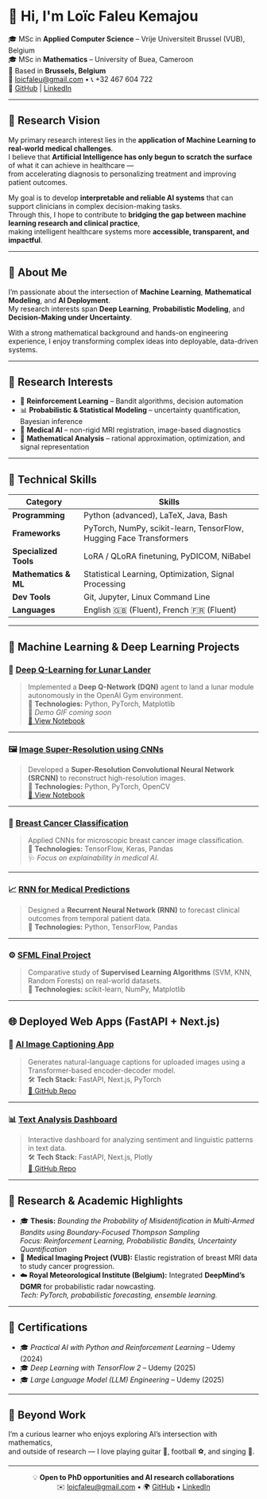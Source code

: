 # 👋 Hi, I'm **Loïc Faleu Kemajou**

🎓 MSc in **Applied Computer Science** – Vrije Universiteit Brussel (VUB), Belgium  
🎓 MSc in **Mathematics** – University of Buea, Cameroon  
📍 Based in **Brussels, Belgium**  
📧 [loicfaleu@gmail.com](mailto:loicfaleu@gmail.com) • 📞 +32 467 604 722  
🔗 [GitHub](https://github.com/Loickemajou) | [LinkedIn](https://www.linkedin.com/in/loic-faleu-55551b250/)

---


## 🧬 Research Vision

My primary research interest lies in the **application of Machine Learning to real-world medical challenges**.  
I believe that **Artificial Intelligence has only begun to scratch the surface** of what it can achieve in healthcare —  
from accelerating diagnosis to personalizing treatment and improving patient outcomes.

My goal is to develop **interpretable and reliable AI systems** that can support clinicians in complex decision-making tasks.  
Through this, I hope to contribute to **bridging the gap between machine learning research and clinical practice**,  
making intelligent healthcare systems more **accessible, transparent, and impactful**.


---

## 🌟 About Me

I’m passionate about the intersection of **Machine Learning**, **Mathematical Modeling**, and **AI Deployment**.  
My research interests span **Deep Learning**, **Probabilistic Modeling**, and **Decision-Making under Uncertainty**.  

With a strong mathematical background and hands-on engineering experience, I enjoy transforming complex ideas into deployable, data-driven systems.

---

## 🧠 Research Interests

- 🧩 **Reinforcement Learning** – Bandit algorithms, decision automation  
- 📊 **Probabilistic & Statistical Modeling** – uncertainty quantification, Bayesian inference  
- 🧬 **Medical AI** – non-rigid MRI registration, image-based diagnostics  
- 🧮 **Mathematical Analysis** – rational approximation, optimization, and signal representation  

---

## 🚀 Technical Skills

| **Category** | **Skills** |
|---------------|------------|
| **Programming** | Python (advanced), LaTeX, Java, Bash |
| **Frameworks** | PyTorch, NumPy, scikit-learn, TensorFlow, Hugging Face Transformers |
| **Specialized Tools** | LoRA / QLoRA finetuning, PyDICOM, NiBabel |
| **Mathematics & ML** | Statistical Learning, Optimization, Signal Processing |
| **Dev Tools** | Git, Jupyter, Linux Command Line |
| **Languages** | English 🇬🇧 (Fluent), French 🇫🇷 (Fluent) |

---

## 🧩 Machine Learning & Deep Learning Projects

### 🚀 [Deep Q-Learning for Lunar Lander](https://github.com/Loickemajou/Machine-Learning-Projects/tree/main/Deep-Reinforcement-Learning)
> Implemented a **Deep Q-Network (DQN)** agent to land a lunar module autonomously in the OpenAI Gym environment.  
> 📘 **Technologies:** Python, PyTorch, Matplotlib  
> 🎥 *Demo GIF coming soon*  
> [🔗 View Notebook](https://nbviewer.org/github/Loickemajou/Machine-Learning-Projects/blob/main/Deep-Reinforcement-Learning/Deep_Q_Learning_for_Lunar_Landing_Complete.ipynb)

---

### 🖼️ [Image Super-Resolution using CNNs](https://github.com/Loickemajou/Machine-Learning-Projects/tree/main/Image%20Super%20Resolution)
> Developed a **Super-Resolution Convolutional Neural Network (SRCNN)** to reconstruct high-resolution images.  
> 📘 **Technologies:** Python, PyTorch, OpenCV  
> [🔗 View Notebook](https://nbviewer.org/github/Loickemajou/Machine-Learning-Projects/blob/main/Image%20Super%20Resolution/Image%20super%20resolution%20Project.ipynb)

---

### 🧬 [Breast Cancer Classification](https://github.com/Loickemajou/Machine-Learning-Projects/tree/main/breast-cancer-classification)
> Applied CNNs for microscopic breast cancer image classification.  
> 📘 **Technologies:** TensorFlow, Keras, Pandas  
> 🩺 *Focus on explainability in medical AI.*

---

### 📈 [RNN for Medical Predictions](https://github.com/Loickemajou/Machine-Learning-Projects/tree/main/rnn-medical-predictions)
> Designed a **Recurrent Neural Network (RNN)** to forecast clinical outcomes from temporal patient data.  
> 📘 **Technologies:** Python, TensorFlow, Pandas  

---

### ⚙️ [SFML Final Project](https://github.com/Loickemajou/Machine-Learning-Projects/tree/main/sfml-final)
> Comparative study of **Supervised Learning Algorithms** (SVM, KNN, Random Forests) on real-world datasets.  
> 📘 **Technologies:** scikit-learn, NumPy, Matplotlib

---

## 🌐 Deployed Web Apps (FastAPI + Next.js)

### 🧭 [AI Image Captioning App](https://ai-captioner.vercel.app)
> Generates natural-language captions for uploaded images using a Transformer-based encoder-decoder model.  
> 🛠️ **Tech Stack:** FastAPI, Next.js, PyTorch  
> [🔗 GitHub Repo](https://github.com/yourusername/ai-captioner)

---

### 📊 [Text Analysis Dashboard](https://text-dashboard.vercel.app)
> Interactive dashboard for analyzing sentiment and linguistic patterns in text data.  
> 🛠️ **Tech Stack:** FastAPI, Next.js, Plotly  
> [🔗 GitHub Repo](https://github.com/yourusername/text-dashboard)

---

## 🧪 Research & Academic Highlights

- 🎓 **Thesis:** *Bounding the Probability of Misidentification in Multi-Armed Bandits using Boundary-Focused Thompson Sampling*  
  *Focus: Reinforcement Learning, Probabilistic Bandits, Uncertainty Quantification*
- 🧬 **Medical Imaging Project (VUB):** Elastic registration of breast MRI data to study cancer progression.  
- ☁️ **Royal Meteorological Institute (Belgium):** Integrated **DeepMind’s DGMR** for probabilistic radar nowcasting.  
  *Tech: PyTorch, probabilistic forecasting, ensemble learning.*

---

## 📜 Certifications

- 🎓 *Practical AI with Python and Reinforcement Learning* – Udemy (2024)  
- 🎓 *Deep Learning with TensorFlow 2* – Udemy (2025)  
- 🎓 *Large Language Model (LLM) Engineering* – Udemy (2025)

---

## 🎸 Beyond Work

I’m a curious learner who enjoys exploring AI’s intersection with mathematics,  
and outside of research — I love playing guitar 🎸, football ⚽, and singing 🎤.

---

<p align="center">
  💡 <b>Open to PhD opportunities and AI research collaborations</b><br>
  ✉️ <a href="mailto:loicfaleu@gmail.com">loicfaleu@gmail.com</a> • 🌍 <a href="https://github.com/Loickemajou">GitHub</a> • <a href="https://www.linkedin.com/in/loic-faleu-55551b250/">LinkedIn</a>
</p>
